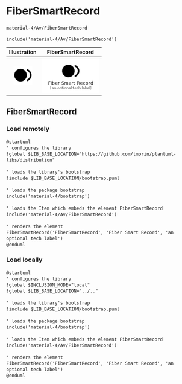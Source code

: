 # FiberSmartRecord


```text
material-4/Av/FiberSmartRecord
```

```text
include('material-4/Av/FiberSmartRecord')
```



| Illustration | FiberSmartRecord |
| :---: | :---: |
| ![illustration for Illustration](../../material-4/Av/FiberSmartRecord.png) | ![illustration for FiberSmartRecord](../../material-4/Av/FiberSmartRecord.Local.png) |




## FiberSmartRecord

### Load remotely
```plantuml
@startuml
' configures the library
!global $LIB_BASE_LOCATION="https://github.com/tmorin/plantuml-libs/distribution"

' loads the library's bootstrap
!include $LIB_BASE_LOCATION/bootstrap.puml

' loads the package bootstrap
include('material-4/bootstrap')

' loads the Item which embeds the element FiberSmartRecord
include('material-4/Av/FiberSmartRecord')

' renders the element
FiberSmartRecord('FiberSmartRecord', 'Fiber Smart Record', 'an optional tech label')
@enduml
```

### Load locally
```plantuml
@startuml
' configures the library
!global $INCLUSION_MODE="local"
!global $LIB_BASE_LOCATION="../.."

' loads the library's bootstrap
!include $LIB_BASE_LOCATION/bootstrap.puml

' loads the package bootstrap
include('material-4/bootstrap')

' loads the Item which embeds the element FiberSmartRecord
include('material-4/Av/FiberSmartRecord')

' renders the element
FiberSmartRecord('FiberSmartRecord', 'Fiber Smart Record', 'an optional tech label')
@enduml
```


